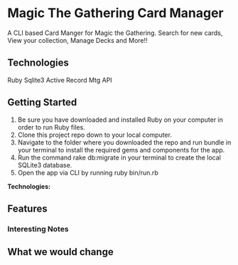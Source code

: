 # Magic The Gathering Card Manager

A CLI based Card Manger for Magic the Gathering. Search for new cards, View your collection, Manage Decks and More!!

## Technologies

Ruby
Sqlite3
Active Record
Mtg API

## Getting Started

1. Be sure you have downloaded and installed Ruby on your computer in order to run Ruby files.
2. Clone this project repo down to your local computer.
3. Navigate to the folder where you downloaded the repo and run bundle in your terminal to install the required gems and components for the app.
4. Run the command rake db:migrate in your terminal to create the local SQLite3 database.
5. Open the app via CLI by running ruby bin/run.rb

  **Technologies:** <Linkes to technologies here>

## Features


### Interesting Notes


## What we would change


```

